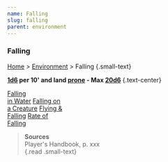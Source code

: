 ```yaml
---
name: Falling
slug: falling
parent: environment
---
```

### Falling
[Home](dm-operations-center) > [Environment](environment) > Falling {.small-text}

**[1d6](/roll/1d6) per 10' and land [prone](prone) - Max [20d6](/roll/20d6)** {.text-center}

<div class="menu-container">
    <a href="falling-in-water">Falling<br/> in Water</a>
    <a href="falling-on-a-creature">Falling on<br/> a Creature</a>
    <a href="flying-and-falling">Flying &<br/> Falling</a>
    <a href="rate-of-falling">Rate of<br/> Falling</a>
</div>

> **Sources** <br/>
> Player's Handbook, p. xxx<br/>
{.read .small-text}

